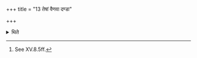 +++
title = "13 तेषां वैणवा दण्डा"

+++

<details><summary>थिते</summary>

13. their handles should be of Bamboo, (and each one should be) one arm in length[^16]_thus is known from a Brāhmaṇa-text;  

[^16]: See XV.8.5ff.   
</details>

